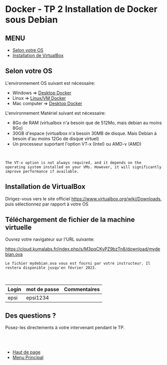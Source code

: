 # Docker - TP 2 Installation de Docker sous Debian

## MENU
* [Selon votre OS](README.md#selon-votre-os)
* [Installation de VirtualBox](README.md#installation-de-virtaulbox)




## Selon votre OS

L'environnement OS suivant est nécessaire:
* Windows => [Desktop Docker](desktop.md)
* Linux => [Linux/VM Docker](debian.md)
* Mac computer => [Desktop Docker](desktop.md)

L'environnement Matériel suivant est nécessaire:
* 8Go de RAM (virtualbox n'a besoin que de 512Mo, mais debian au moins 8Go)
* 30GB d'espace (virtualbox n'a besoin 30MB de disque. Mais Debian à besoin d'au moins 12Go de disque virtuel)
* Un processeur suportant l'option VT-x (Intel) ou AMD-v (AMD)

<br >

    The VT-x option is not always required, and it depends on the operating system installed on your VMs. However, it will significantly improve performance if available.


## Installation de VirtualBox
Dirigez-vous vers le site officiel https://www.virtualbox.org/wiki/Downloads, puis sélectionnez par rapport à votre OS

## Téléchargement de fichier de la machine virtuelle
Ouvrez votre navigateur sur l'URL suivante:

https://cloud.kumalabs.fr/index.php/s/M3pqCKyPZ9bzTn8/download/mydebian.ova

    Le fichier mydebian.ova vous est fourni par votre instructeur. Il restera disponible jusqu'en février 2023.

<br >


| Login | mot de passe | Commentaires |
|---|-----|-------|
| epsi  | epsi1234         |  |


## Des questions ?
Posez-les directements à votre intervenant pendant le TP.

<br >
<br >

* [Haut de page](README.md#menu)
* [Menu Principal](../README.md)